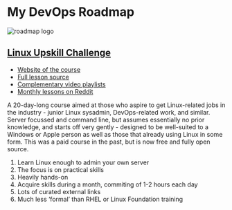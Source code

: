 # My DevOps Roadmap

![roadmap logo](https://github.com/adinpilavdzija/roadmap-devops/assets/65655945/3458c144-60a3-4ee0-ac93-4f528addb04f)

## [Linux Upskill Challenge](./linux_upskill_challenge/)

- [Website of the course](https://LinuxUpskillChallenge.org)
- [Full lesson source](https://github.com/livialima/linuxupskillchallenge)
- [Complementary video playlists](https://www.youtube.com/@livia2lima/search?query=linuxupskillchallenge)
- [Monthly lessons on Reddit](https://www.reddit.com/r/linuxupskillchallenge/)

A 20-day-long course aimed at those who aspire to get Linux-related jobs in the industry - junior Linux sysadmin, DevOps-related work, and similar. Server focussed and command line, but assumes essentially no prior knowledge, and starts off very gently - designed to be well-suited to a Windows or Apple person as well as those that already using Linux in some form. This was a paid course in the past, but is now free and fully open source.

1. Learn Linux enough to admin your own server
2. The focus is on practical skills
3. Heavily hands-on
4. Acquire skills during a month, commiting of 1-2 hours each day
5. Lots of curated external links
6. Much less ‘formal’ than RHEL or Linux Foundation training
